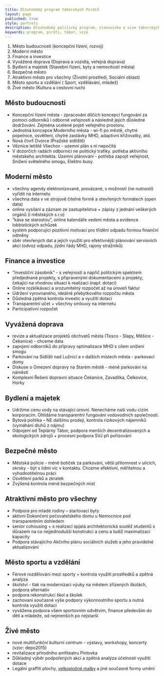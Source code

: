 ```yaml
---
title: Dlouhodobý program táborských Pirátů
layout: page
published: true
style: portrets
description: Dlouhodobý politický program, stanoviska a vize táborských pirátů
keywords: program, piráti, tábor, vize
---
```



1. Město budoucnosti (koncepční řízení, rozvoj)
2. Moderní město
3. Finance a investice
5. Vyvážená doprava (Doprava a vozidla, veřejná doprava)
6. Bydlení a majetek (Stavební řízení, byty a nemovitosti města)
4. Bezpečné město 
7. Atraktivni město pro všechny (Životní prostředí, Sociální oblast)
8. Město sportu a vzdělání ( Sport, vzdělávání, mládež)
9. Živé město (Kultura a cestovní ruch)

## Město budoucnosti
- Koncepční řízení města - zpracování dílčích koncepcí fungování za pomoci odborníků i odborné veřejnosti a následně jejich důsledné dodržování. Zejména ucelené pojetí veřejného prostoru.
- Jednotná koncepce Moderního města - wi-fi po městě, chytré popelnice, osvětlení, chytré zastávky MHD, adaptivní křižovatky, atd.
- Nová čtvrť Dvorce (Pražské sídliště)
- Věznice letiště Všechov - uzemní plán s ní nepočítá
- V dozorčích radách odborníci ne politický trafiky.
potřeba aktivního městskeho architekta. Územní plánování - potřeba zapojit veřejnost, Snížení světelného smogu, Elektro busy.

## Moderní město
- všechny agendy elektronizované, provázané, s možností (ne nutností) vyřídit na internetu
- všechna data v ve strojově čitelné formě a otevřených formátech (open data)
- online vysílání a záznam ze zastupitelstva + zápisy z jednání veškerých orgánů (i městských s.r.o)
- “káva se starostou”, online kalendáře vedení města a evidence lobbistických schůzek
- systém podporující pozitivní motivaci pro třidění odpadu formou finanční odměny
- sběr otevřených dat a jejich využití pro efektivnější plánování servisních akcí (odvoz odpadu, jízdní řády MHD, rajony strážníků)

## Finance a investice
- "Investiční zásobník" - s veřejností a napříč politickým spektrem předjednané projekty, s připravenými dokumentacemi a projekty, čekající na vhodnou situaci k realizaci (např. dotaci)
- Online rozklikávací a srozumitelný rozpočet až na úroveň faktur
- Udržení vyrovnaného, ideálně přebytkového rozpočtu města
- Důsledná zpětná kontrola investic a využití dotací
- Transparentní účet + všechny smlouvy na internetu
- Participativní rozpočet

## Vyvážená doprava
- revize a aktualizace projektů obchvatů města (Tesco - Slapy, Měšice - Čekanice) - chceme data
- zapojeni odborníků do přípravy optimalizace MHD s cílem snížení smogu
- Parkování na Sídlišti nad Lužnicí a v dalších místech města - parkovací domy
- Diskuse o Omezení dopravy na Starém městě - méně parkování na náměstí
- Komplexní Řešení dopravní situace Čekanice, Zavadilka, Čelkovice, Horky

## Bydlení a majetek
- Udržíme cenu vody na stávajicí úrovni. Nenecháme naši vodu cizím korporacím. Ohlídáme transparentní fungování vodovodních společností.
- Bytová politika – NE dalšímu prodeji, kontrola rizikových nájemníků
(vymáhání dluhů z nájmu)
- Odpojení od Teplárny Tábor, podpora menších decentralizovaných a ekologických zdrojů + procesní podpora SVJ při pořizování

## Bezpečné město
- Městská policie - méně botiček za parkování, větší přítomnost v ulicích, okrsky  - být s lidmi víc v kontaktu. Chceme efektivní, měřitelnou a vyhodnotitelnou práci
- Osvětlení parků a zkratek
- Zvýšená kontrola méně bezpečných míst

## Atraktivni město pro všechny
- Podpora pro mladé rodiny – startovací byty
- aktivní Dokončení pečovatelského domu u Nemocnice pod transparentním dohledem
- senior cohousing + s realizací spjatá architektonická soutěž studentů s důrazem na co nejjednodušší konstrukci a cenu a tudíž maximalizaci kapacity
- Podpora stávajíciho Akčniho plánu sociálních služeb a jeho pravidelné aktualizování

## Město sportu a vzdělání
- Férové rozdělování mezi sporty + kontrola využití prostředků a zpětná analýza
- školství - tlak na modernizaci výuky na městem zřízených školách, podpora alternativ
- podpora rekonstrukcí škol a školek
- zachovaní současné výše podpory výkonnostního sportu a nutná kontrola využiti dotaci
- vyvážena podpora všem sportovním odvětvím, finance především do dětí a mládeže, od nejmenších po nejstarší

## Živé město
- nové multifunkční kulturní centrum - výstavy, workshopy, koncerty (vzor: depo2015)
- revitalizace přírodního amfiteatru Pintovka
- Důkladný výběr podpořených akcí a zpětná analýza účelnosti využití dotace
- Legální graffiti plochy, [velkoplošné malby](https://cs.wikipedia.org/wiki/Mural_art) a jiné současné formy umění
